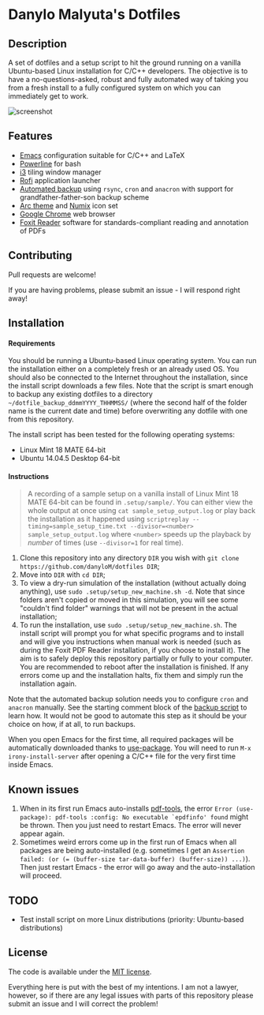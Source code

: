 # Danylo Malyuta's Dotfiles

## Description

A set of dotfiles and a setup script to hit the ground running on a vanilla Ubuntu-based Linux installation for C/C++ developers. The objective is to have a no-questions-asked, robust and fully automated way of taking you from a fresh install to a fully configured system on which you can immediately get to work.

![screenshot](http://i.imgur.com/N3oP2Mb.png)

## Features

* [Emacs](https://www.gnu.org/software/emacs/) configuration suitable for C/C++ and LaTeX
* [Powerline](https://github.com/powerline/powerline) for bash
* [i3](http://i3wm.org/) tiling window manager
* [Rofi](https://github.com/DaveDavenport/rofi) application launcher
* [Automated backup](https://github.com/danyloM/dotfiles/blob/master/.bin/make_snapshot.sh) using `rsync`, `cron` and `anacron` with support for grandfather-father-son backup scheme
* [Arc theme](https://github.com/horst3180/arc-theme) and [Numix](https://github.com/numixproject/numix-icon-theme) icon set
* [Google Chrome](https://www.google.com/chrome/) web browser
* [Foxit Reader](https://www.foxitsoftware.com/products/pdf-reader/) software for standards-compliant reading and annotation of PDFs

## Contributing

Pull requests are welcome!

If you are having problems, please submit an issue - I will respond right away!

## Installation

#### Requirements

You should be running a Ubuntu-based Linux operating system. You can run the installation either on a completely fresh or an already used OS. You should also be connected to the Internet throughout the installation, since the install script downloads a few files. Note that the script is smart enough to backup any existing dotfiles to a directory `~/dotfile_backup_ddmmYYYY_THHMMSS/` (where the second half of the folder name is the current date and time) before overwriting any dotfile with one from this repository.

The install script has been tested for the following operating systems:

- Linux Mint 18 MATE 64-bit
- Ubuntu 14.04.5 Desktop 64-bit

#### Instructions

> A recording of a sample setup on a vanilla install of Linux Mint 18 MATE 64-bit can be found in `.setup/sample/`. You can either view the whole output at once using `cat sample_setup_output.log` or play back the installation as it happened using `scriptreplay --timing=sample_setup_time.txt --divisor=<number> sample_setup_output.log` where `<number>` speeds up the playback by *number* of times (use `--divisor=1` for real time).

1. Clone this repository into any directory `DIR` you wish with `git clone https://github.com/danyloM/dotfiles DIR`;
2. Move into `DIR` with `cd DIR`;
3. To view a dry-run simulation of the installation (without actually doing anything), use `sudo .setup/setup_new_machine.sh -d`. Note that since folders aren't copied or moved in this simulation, you will see some "couldn't find folder" warnings that will not be present in the actual installation;
4. To run the installation, use `sudo .setup/setup_new_machine.sh`. The install script will prompt you for what specific programs and to install and will give you instructions when manual work is needed (such as during the Foxit PDF Reader installation, if you choose to install it). The aim is to safely deploy this repository partially or fully to your computer. You are recommended to reboot after the installation is finished. If any errors come up and the installation halts, fix them and simply run the installation again.

Note that the automated backup solution needs you to configure `cron` and `anacron` manually. See the starting comment block of the [backup script](https://github.com/danyloM/dotfiles/blob/master/.bin/make_snapshot.sh) to learn how. It would not be good to automate this step as it should be your choice on how, if at all, to run backups.

When you open Emacs for the first time, all required packages will be automatically downloaded thanks to [use-package](https://github.com/jwiegley/use-package). You will need to run `M-x irony-install-server` after opening a C/C++ file for the very first time inside Emacs.

## Known issues

 1. When in its first run Emacs auto-installs [pdf-tools](https://github.com/politza/pdf-tools), the error ``Error (use-package): pdf-tools :config: No executable `epdfinfo' found`` might be thrown. Then you just need to restart Emacs. The error will never appear again.
 2. Sometimes weird errors come up in the first run of Emacs when all packages are being auto-installed (e.g. sometimes I get an `Assertion failed: (or (= (buffer-size tar-data-buffer) (buffer-size)) ...)`). Then just restart Emacs - the error will go away and the auto-installation will proceed.

## TODO

* Test install script on more Linux distributions (priority: Ubuntu-based distributions)

## License

The code is available under the [MIT license](https://github.com/danyloM/dotfiles/blob/master/LICENSE).

Everything here is put with the best of my intentions. I am not a lawyer, however, so if there are any legal issues with parts of this repository please submit an issue and I will correct the problem!
